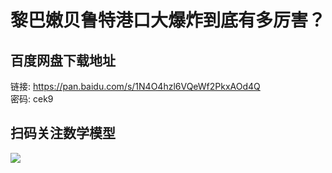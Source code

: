 # 黎巴嫩贝鲁特港口大爆炸到底有多厉害？

## 百度网盘下载地址

链接: https://pan.baidu.com/s/1N4O4hzl6VQeWf2PkxAOd4Q  
密码: cek9

## 扫码关注数学模型
![](https://avatars3.githubusercontent.com/u/56642120?s=200&v=4)
